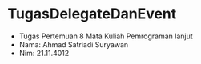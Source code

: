 # TugasDelegateDanEvent #
- Tugas Pertemuan 8 Mata Kuliah Pemrograman lanjut
- Nama: Ahmad Satriadi Suryawan
- Nim: 21.11.4012
